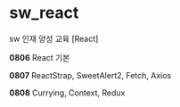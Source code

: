 # sw_react
sw 인재 양성 교육 [React]

**0806**
React 기본 

**0807**
ReactStrap, SweetAlert2, Fetch, Axios

**0808**
Currying, Context, Redux

